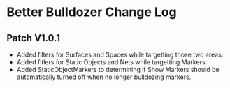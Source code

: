 # Better Bulldozer Change Log
## Patch V1.0.1
* Added filters for Surfaces and Spaces while targetting those two areas.
* Added fitlers for Static Objects and Nets while targetting Markers.
* Added StaticObjectMarkers to determining if Show Markers should be automatically turned off when no longer bulldozing markers. 